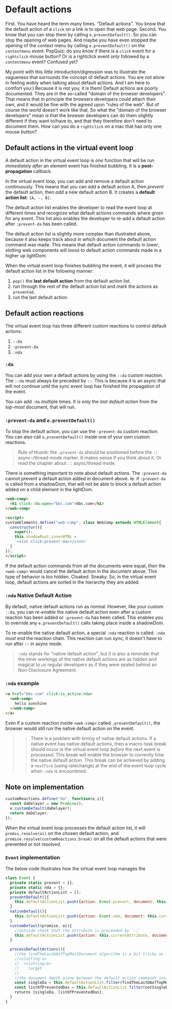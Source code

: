 # Default actions

First. You have heard the term many times. "Default actions". You know that the default action of a `click` on a link is to open that web page. Second. You know that you can stop them by calling `e.preventDefault()`. So you can stop the opening of web pages. And maybe you have even stopped the opening of the context menu by calling `e.preventDefault()` on the `contextmenu` event. PopQuiz: do you know if there is a `click` event for a `rightclick` mouse button? Or is a rightclick event *only* followed by a `contextmenu` event? Confused yet?

My point with this little introduction/digression was to illustrate the vagueness that surrounds the concept of default actions. You are not alone in feeling wobly when talking about default actions. And I am here to comfort you:) Because it is not you; it is them! Default actions are poorly documented. They are in the so-called "domain of the browser developers". That means that in principle the browsers developers could attach their own, and it would be fine with the agreed upon "rules of the web". But of course the world doesn't work like that. So what the "domain of the browser developers" mean is that the browser developers can do them slightly different if they want to/have to, and that they therefore don't need to document them. How can you do a `rightclick` on a mac that has only one mouse button?

## Default actions in the virtual event loop

A default action in the virtual event loop is *one* function that will be run *immediately after* an element event has finished bubbling. It is a **post-propagation** callback.

In the virtual event loop, you can add and remove a default action continuously. This means that you can *add* a default action A, then *prevent* the default action, then *add* a new default action B. It creates a **default action list**: `[A, -, B]`.

The default action list enables the developer to read the event loop at different times and recognize what default actions commands where given for any event. This list also enables the developer to re-add a default action after `:prevent-da` has been called.

The default action list is slightly more complex than illustrated above, because it also keeps track about in *which* document the default action command was made. This means that default action commands in *lower*, slotting web components will *loose* to default action commands made in a higher up lightDom.

When the virtual event loop finishes bubbling the event, it will process the default action list in the following manner:
1. `pop()` the **last default action** from the default action list.
2. run through the rest of the default action list and mark the actions as `prevented`.
3. run the last default action.

## Default action reactions

The virtual event loop has three different custom reactions to control default actions.

1. `::da`
2. `:prevent-da`
3. `:nda`

### `:da`

You can add your own a default actions by using the `::da` custom reaction. The `::da` must always be preceded by `::`. This is because it is an async that will not continue until the sync event loop has finished the propagation of the event.

You can add `:da` multiple times. It is *only* the *last default action* from the *top-most* document, that will run.

### `:prevent-da` and `e.preventDefault()`

To stop the default action, you can use the `:prevent-da` custom reaction. You can also call `e.preventDefault()` inside one of your own custom reactions.

> Rule of thumb: the `:prevent-da` should be positioned before the `::` async-/thread-mode marker. It makes sense if you think about it. Or read the chapter about `::` async/thread mode.

There is something important to note about default actions. The `:prevent-da` cannot prevent a default action added in document above. Ie. if `:prevent-da` is called from a shadowDom, that will not be able to block a default action added on a child element in the lightDom.

```html
<web-comp>
  <h1 click::da:open="bbc.com">bbc.com</h1>
</web-comp>

<script>
customElements.define("web-comp", class WebComp extends HTMLElement{
  constructor(){
    super();
    this.shadowRoot.innerHTML = 
    `<slot click:prevent-da></slot>`
  }
});
</script>
```

If the default action commands from all the documents were equal, then the `<web-comp>` would cancel the default action in the document above. This type of behavior is too hidden. Cloaked. Sneaky. So, in the virtual event loop, default actions are sorted in the hierarchy they are added.

### `:nda` Native Default Action

By default, native default actions run as normal. However, like your custom `::da`, you can *re-enable* the native default action even after a custom reaction has been added or `:prevent-da` has been called. This enables you to override any `e.preventDefault()` calls taking place inside a shadowDom.

To re-enable the native default action, a special `:nda` reaction is called. `:nda` *must end* the reaction chain. This reaction can run sync; it doesn't have to run  after `::` in async mode.

> `:nda` stands for "native default action", but it is also a reminder that the inner workings of the native default actions are as hidden and magical to us  regular developers as if they were sealed behind an Non-Disclosure Agreement.

### `:nda` example

```html
<a href="bbc.com" click:is_active:nda>
  <web-comp>
    hello sunshine
  </web-comp>
</a>
```
Even if a custom reaction inside `<web-comp>` called `.preventDefault()`, the browser would still run the native default action on the event.

>> There is a problem with timing of native default actions. If a native event has native default actions, then a macro-task break should occur in the virtual event loop *before* the next event is processed. This break will enable the browser to correctly time the native default action. This break can be achieved by adding a `nextTick` (using ratechange) at the end of the event loop cycle when `:nda` is encountered.

## Note on implementation

```js
customReactions.define("da", function(e,i){
  const daDelayer = new Promise();
  e.customDefault(daDelayer);
  return daDelayer;
});
```

When the virtual event loop processes the default action list, it will `promis.resolve(oi)` on the chosen default action, and `promise.resolve(customReactions.break)` on all the default actions that were prevented or not resolved.

### `Event` implementation

The below code illustrates how the virtual event loop manages the 

```js
class Event {
  private static prevent = {};
  private static nda = {};
  private defaultActionList = []; 
  preventDefault(){
    this.defaultActionList.push({action: Event.prevent, document: this.currentElement.getRoot()});
  }
  nativeDefault(){
    this.defaultActionList.push({action: Event.nda, document: this.currentElement.getRoot()});
  }
  customDefault(promise, oi){
    //outside check that the attribute is preceeded by `::`
    this.defaultActionList.push({action: this.currentAttribute, document: this.currentElement.getRoot(), promise, oi});
  }

  processDefaultActions(){
    //the findTheLastDAofTopMostDocument algorithm is a bit tricky as levels between different slotting web comps play as one.
    //<slotting-a>
    //  <slotting-b>
    //    target
    //
    //the document depth alone between the default action commands inside slotting-a and slotting-b is not sufficient. If there are actions inside slotting-a, they should always win over commands in slotting-b, regardless of document depth.
    const singleDa = this.defaultActionList.filter(findTheLastDAofTopMostDocument);
    const listOfPreventedDas = this.defaultActionList.filter(notSingleDa);
    returns {singleDa, listOfPreventedDas};
  }
}
```
